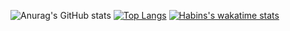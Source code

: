 ![Anurag's GitHub stats](https://github-readme-stats-git-masterrstaa-rickstaa.vercel.app/api?username=habinkim&show_icons=true&theme=synthwave)
[![Top Langs](https://github-readme-stats-git-masterrstaa-rickstaa.vercel.app/api/top-langs/?username=habinkim&layout=compact)](https://github.com/anuraghazra/github-readme-stats)
[![Habins's wakatime stats](https://github-readme-stats.vercel.app/api/wakatime?username=habin&layout=compact)](https://github.com/anuraghazra/github-readme-stats)
